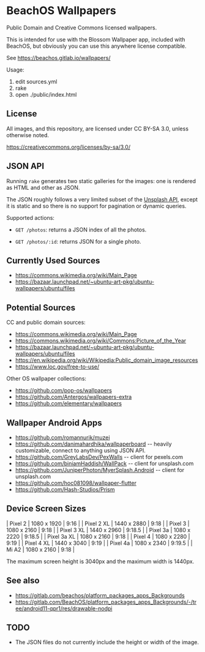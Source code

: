 # BeachOS Wallpapers

Public Domain and Creative Commons licensed wallpapers.

This is intended for use with the Blossom Wallpaper app, included with BeachOS, but obviously you can use this anywhere license compatible.

See https://beachos.gitlab.io/wallpapers/

Usage:

1. edit sources.yml
2. rake
3. open ./public/index.html

## License

All images, and this repository, are licensed under CC BY-SA 3.0, unless otherwise noted.

https://creativecommons.org/licenses/by-sa/3.0/

## JSON API

Running `rake` generates two static galleries for the images: one is rendered as HTML and other as JSON.

The JSON roughly follows a very limited subset of the [Unsplash API](https://unsplash.com/documentation), except it is static and so there is no support for pagination or dynamic queries.

Supported actions:

* `GET /photos`: returns a JSON index of all the photos.

* `GET /photos/:id`: returns JSON for a single photo.

## Currently Used Sources

* https://commons.wikimedia.org/wiki/Main_Page
* https://bazaar.launchpad.net/~ubuntu-art-pkg/ubuntu-wallpapers/ubuntu/files

## Potential Sources

CC and public domain sources:

* https://commons.wikimedia.org/wiki/Main_Page
* https://commons.wikimedia.org/wiki/Commons:Picture_of_the_Year
* https://bazaar.launchpad.net/~ubuntu-art-pkg/ubuntu-wallpapers/ubuntu/files
* https://en.wikipedia.org/wiki/Wikipedia:Public_domain_image_resources
* https://www.loc.gov/free-to-use/

Other OS wallpaper collections:

* https://github.com/pop-os/wallpapers
* https://github.com/Antergos/wallpapers-extra
* https://github.com/elementary/wallpapers

## Wallpaper Android Apps

* https://github.com/romannurik/muzei
* https://github.com/danimahardhika/wallpaperboard -- heavily customizable, connect to anything using JSON API.
* https://github.com/GreyLabsDev/PexWalls -- client for pexels.com
* https://github.com/biniamHaddish/WallPack -- client for unsplash.com
* https://github.com/JuniperPhoton/MyerSplash.Android -- client for unsplash.com
* https://github.com/hoc081098/wallpaper-flutter
* https://github.com/Hash-Studios/Prism

## Device Screen Sizes

| Pixel 2     | 1080 x 1920 | 9:16   |
| Pixel 2 XL  | 1440 x 2880 | 9:18   |
| Pixel 3     | 1080 x 2160 | 9:18   |
| Pixel 3 XL  | 1440 x 2960 | 9:18.5 |
| Pixel 3a    | 1080 x 2220 | 9:18.5 |
| Pixel 3a XL | 1080 x 2160 | 9:18   |
| Pixel 4     | 1080 x 2280 | 9:19   |
| Pixel 4 XL  | 1440 x 3040 | 9:19   |
| Pixel 4a    | 1080 x 2340 | 9:19.5 |
| Mi A2       | 1080 x 2160 | 9:18   |

The maximum screen height is 3040px and the maximum width is 1440px.

## See also

* https://gitlab.com/beachos/platform_packages_apps_Backgrounds
* https://gitlab.com/BeachOS/platform_packages_apps_Backgrounds/-/tree/android11-qpr1/res/drawable-nodpi

## TODO

* The JSON files do not currently include the height or width of the image.
